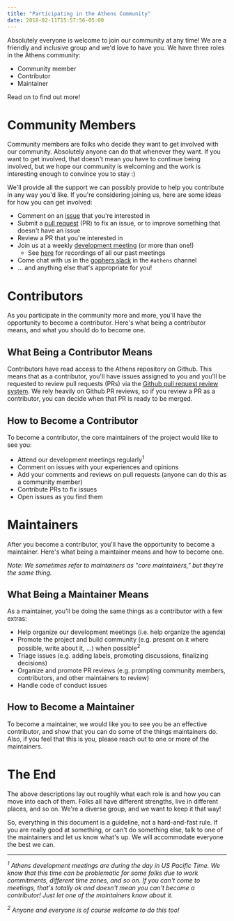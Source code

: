 ```yaml
---
title: "Participating in the Athens Community"
date: 2018-02-11T15:57:56-05:00
---
```


Absolutely everyone is welcome to join our community at any time! We
are a friendly and inclusive group and we'd love to have you. We have three roles in the Athens community:

- Community member
- Contributor
- Maintainer

Read on to find out more!

# Community Members

Community members are folks who decide they want to get involved with our
community. Absolutely anyone can do that whenever they want. If you want
to get involved, that doesn't mean you have to continue being involved, but
we hope our community is welcoming and the work is interesting enough to 
convince you to stay :)

We'll provide all the support we can possibly provide to help you contribute
in any way you'd like. If you're considering joining us, here are some ideas
for how you can get involved:

- Comment on an [issue](https://github.com/gomods/athens/issues) that you're
interested in
- Submit a [pull request](https://github.com/gomods/athens/pulls) (PR) to fix 
an issue, or to improve something that doesn't have an issue
- Review a PR that you're interested in
- Join us at a weekly [development meeting](https://docs.google.com/document/d/1xpvgmR1Fq4iy1j975Tb4H_XjeXUQUOAvn0FximUzvIk/edit#)
(or more than one!)
    - See [here](https://www.youtube.com/playlist?list=PLAk08AWjk5sekD-FRjU4VVe97nltUyZ4W) for recordings of all our past meetings
- Come chat with us in the [gophers slack](https://invite.slack.golangbridge.org/) in the `#athens` channel
- ... and anything else that's appropriate for you!

# Contributors

As you participate in the community more and more, you'll have the opportunity 
to become a contributor. Here's what being a contributor means, and what you
should do to become one.

## What Being a Contributor Means

Contributors have read access to the Athens repository on Github. This means that as a contributor, you'll have issues assigned to you and you'll be requested 
to review pull requests (PRs) via the 
[Github pull request review system](https://help.github.com/articles/about-pull-request-reviews/). 
We rely heavily on Github PR reviews, so if you review a PR as a contributor, you can decide 
when that PR is ready to be merged.

## How to Become a Contributor

To become a contributor, the core maintainers of the project would like to see you:

- Attend our development meetings regularly<sup>1</sup>
- Comment on issues with your experiences and opinions
- Add your comments and reviews on pull requests (anyone can do this as a community member)
- Contribute PRs to fix issues
- Open issues as you find them

# Maintainers

After you become a contributor, you'll have the opportunity to become a maintainer.
Here's what being a maintainer means and how to become one.

_Note: We sometimes refer to maintainers as "core maintainers," but they're the same thing._

## What Being a Maintainer Means

As a maintainer, you'll be doing the same things as a contributor with a few 
extras:

- Help organize our development meetings (i.e. help organize the agenda)
- Promote the project and build community (e.g. present on it where possible, write about it, ...) when possible<sup>2</sup>
- Triage issues (e.g. adding labels, promoting discussions, finalizing decisions)
- Organize and promote PR reviews (e.g. prompting community members, contributors, and other maintainers to review)
- Handle code of conduct issues

## How to Become a Maintainer

To become a maintainer, we would like you to see you be an effective contributor,
and show that you can do some of the things maintainers do. Also, if you feel
that this is you, please reach out to one or more of the maintainers. 

# The End

The above descriptions lay out roughly what each role is and how you can
move into each of them. Folks all have different strengths, live
in different places, and so on. We're a diverse group, and we want to keep it
that way!

So, everything in this document is a guideline, not a hard-and-fast rule.
If you are really good at something, or can't do something else, talk to
one of the maintainers and let us know what's up. We will accommodate
everyone the best we can.

---
<p><i>
    <sup>1</sup> Athens development meetings are during the day in US Pacific Time.
    We know that this time can be problematic for some folks due to work commitments,
    different time zones, and so on. If you can't come to meetings, that's totally ok
    and doesn't mean you can't become a contributor! Just let one of the maintainers
    know about it.
</i></p>
<p><i>
    <sup>2</sup> Anyone and everyone is of course welcome to do this too!
</i></p>
